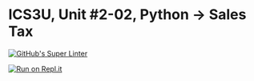 # ICS3U, Unit #2-02, Python → Sales Tax
[![GitHub's Super Linter](https://github.com/Mr-Coxall/ICS3U-Unit3-01-Python-sales_tax/workflows/GitHub's%20Super%20Linter/badge.svg)](https://github.com/Mr-Coxall/ICS3U-Unit3-01-Python-sales_tax/actions)

[![Run on Repl.it](https://repl.it/badge/github/Mr-Coxall/ICS3U-Unit3-01-Python-sales_tax)](https://repl.it/github/Mr-Coxall/ICS3U-Unit3-01-Python-sales_tax)

